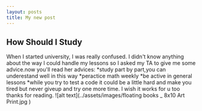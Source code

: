 ```yaml
---
layout: posts
title: My new post
---
```


## How Should I Study
When I started  university, I was really confused. I didn't know anything about the way I could handle my lessons so I asked my TA to give me some advice.now you'll read her advices:
*study part by part,you can underestand well in this way
*peractice math weekly 
*be active in general lessons
*while you try to test a code it could be a little hard and make you tired but never giveup and try one more time.
I wish it works for u too thanks for reading.
![alt text](../assets/images/floating books _ 8x10 Art Print.jpg )